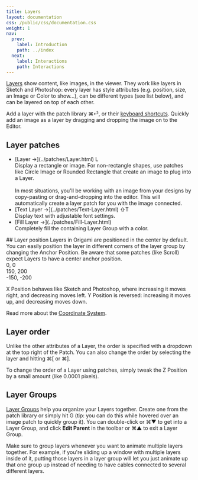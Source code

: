 ```yaml
---
title: Layers
layout: documentation
css: /public/css/documentation.css
weight: 1
nav:
  prev:
    label: Introduction
    path: ../index
  next:
    label: Interactions
    path: Interactions
---
```


[Layers](../patches/Layer.html) show content, like images, in the viewer. They work like layers in Sketch and Photoshop: every layer has style attributes (e.g. position, size, an Image or Color to show...), can be different types (see list below), and can be layered on top of each other.

Add a layer with the patch library <span class="key modifier inline">&#8984;</span><span class="key letter inline">&#9166;</span>, or their [keyboard shortcuts](../workflow/KeyboardShortcuts.html). Quickly add an image as a layer by dragging and dropping the image on to the Editor.

## Layer patches
  <ul class="bulleted-list">
    <li>
      [Layer &rarr;](../patches/Layer.html) <span class="key letter inline">L</span>
      <br>
      Display a rectangle or image. For non-rectangle shapes, use patches like Circle Image or Rounded Rectangle that create an image to plug into a Layer.
      <br><br>
      In most situations, you'll be working with an image from your designs by copy-pasting or drag-and-dropping into the editor. This will automatically create a layer patch for you with the image connected.
    </li>
    <li>
      [Text Layer &rarr;](../patches/Text-Layer.html) <span class="key modifier inline">&#8679;</span><span class="key letter inline">T</span>
      <br>
      Display text with adjustable font settings.
    </li>
    <li>
      [Fill Layer &rarr;](../patches/Fill-Layer.html)
      <br>
      Completely fill the containing Layer Group with a color.
    </li>
  </ul>
## Layer position
Layers in Origami are positioned in the center by default. You can easily position the layer in different corners of the layer group by changing the Anchor Position. Be aware that some patches (like Scroll) expect Layers to have a center anchor position.

<div class="coord-example">
  <div class="dot dot-center dot-center-y dot-center-x"></div>
  <div class="label dot-center dot-center-y dot-center-x">0, 0</div>

  <div class="dot dot-top-right dot-top dot-right"></div>
  <div class="label dot-top-right dot-top dot-right">150, 200</div>

  <div class="dot dot-bottom-left dot-bottom dot-left"></div>
  <div class="label dot-bottom-left dot-bottom dot-left">-150, -200</div>
</div>

X Position behaves like Sketch and Photoshop, where increasing it moves right, and decreasing moves left. Y Position is reversed: increasing it moves up, and decreasing moves down.

Read more about the [Coordinate System](../concepts/Coordinates.html).

## Layer order
Unlike the other attributes of a Layer, the order is specified with a dropdown at the top right of the Patch. You can also change the order by selecting the layer and hitting <span class="key modifier inline">&#8984;</span><span class="key letter inline">[</span> or <span class="key modifier inline">&#8984;</span><span class="key letter inline">]</span>.

To change the order of a Layer using patches, simply tweak the Z Position by a small amount (like 0.0001 pixels).

## Layer Groups
[Layer Groups](../patches/Layer-Group.html) help you organize your Layers together. Create one from the patch library or simply hit <span class="key letter inline">G</span> (tip: you can do this while hovered over an image patch to quickly group it). You can double-click or <span class="key modifier inline">&#8984;</span><span class="key letter inline">&#9660;</span> to get into a Layer Group, and click **Edit Parent** in the toolbar or <span class="key modifier inline">&#8984;</span><span class="key letter inline">&#9650;</span> to exit a Layer Group.

Make sure to group layers whenever you want to animate multiple layers together. For example, if you're sliding up a window with multiple layers inside of it, putting those layers in a layer group will let you just animate up that one group up instead of needing to have cables connected to several different layers. 